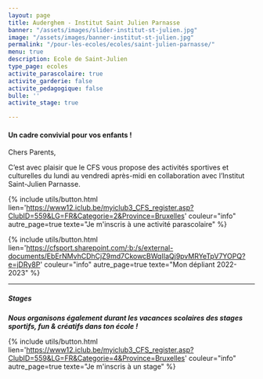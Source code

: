 ```yaml
---
layout: page
title: Auderghem - Institut Saint Julien Parnasse
banner: "/assets/images/slider-institut-st-julien.jpg"
image: "/assets/images/banner-institut-st-julien.jpg"
permalink: "/pour-les-ecoles/ecoles/saint-julien-parnasse/"
menu: true
description: Ecole de Saint-Julien
type_page: ecoles
activite_parascolaire: true
activite_garderie: false
activite_pedagogique: false
bulle: ''
activite_stage: true

---
```

#### **Un cadre convivial pour vos enfants !**

Chers Parents,

C’est avec plaisir que le CFS vous propose des activités sportives et culturelles du lundi au vendredi après-midi en collaboration avec l’Institut Saint-Julien Parnasse.

{% include utils/button.html  
lien='https://www12.iclub.be/myiclub3_CFS_register.asp?ClubID=559&LG=FR&Categorie=2&Province=Bruxelles' couleur="info" autre_page=true texte="Je m'inscris à une activité parascolaire" %}

{% include utils/button.html lien='https://cfsport.sharepoint.com/:b:/s/external-documents/EbErNMvhCDhCjZ9md7CkowcBWqIIaQj9pvMRYeTpV7YOPQ?e=jDRy8P' couleur="info" autre_page=true texte="Mon dépliant 2022-2023" %}

***

##### **Stages**

**_Nous organisons également durant les vacances scolaires des stages sportifs, fun & créatifs dans ton école !_**

{% include utils/button.html lien='https://www12.iclub.be/myiclub3_CFS_register.asp?ClubID=559&LG=FR&Categorie=4&Province=Bruxelles' couleur="info" autre_page=true texte="Je m'inscris à un stage" %}